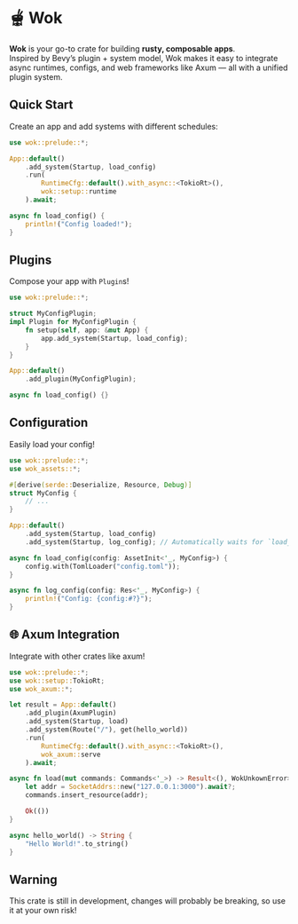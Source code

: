 # 🫕 Wok

**Wok** is your go-to crate for building **rusty, composable apps**.  
Inspired by Bevy’s plugin + system model, Wok makes it easy to integrate async runtimes, configs, and web frameworks like Axum — all with a unified plugin system.

## Quick Start

Create an app and add systems with different schedules:

```rust
use wok::prelude::*;

App::default()
    .add_system(Startup, load_config)
    .run(
        RuntimeCfg::default().with_async::<TokioRt>(),
        wok::setup::runtime
    ).await;

async fn load_config() {
    println!("Config loaded!");
}
```

## Plugins

Compose your app with `Plugin`s!

```rust
use wok::prelude::*;

struct MyConfigPlugin;
impl Plugin for MyConfigPlugin {
    fn setup(self, app: &mut App) {
        app.add_system(Startup, load_config);
    }
}

App::default()
    .add_plugin(MyConfigPlugin);

async fn load_config() {}
```

## Configuration

Easily load your config!
```rust
use wok::prelude::*;
use wok_assets::*;

#[derive(serde::Deserialize, Resource, Debug)]
struct MyConfig {
    // ...
}

App::default()
    .add_system(Startup, load_config)
    .add_system(Startup, log_config); // Automatically waits for `load_config` to finish!

async fn load_config(config: AssetInit<'_, MyConfig>) {
    config.with(TomlLoader("config.toml"));
}

async fn log_config(config: Res<'_, MyConfig>) {
    println!("Config: {config:#?}"); 
}
```

## 🌐 Axum Integration

Integrate with other crates like axum!

```rust
use wok::prelude::*;
use wok::setup::TokioRt;
use wok_axum::*;

let result = App::default()
    .add_plugin(AxumPlugin)
    .add_system(Startup, load)
    .add_system(Route("/"), get(hello_world))
    .run(
        RuntimeCfg::default().with_async::<TokioRt>(),
        wok_axum::serve
    ).await;

async fn load(mut commands: Commands<'_>) -> Result<(), WokUnkownError> {
    let addr = SocketAddrs::new("127.0.0.1:3000").await?;
    commands.insert_resource(addr);

    Ok(())
}

async hello_world() -> String {
    "Hello World!".to_string()
}
```

## Warning

This crate is still in development, changes will probably be breaking, so use it at your own risk!
